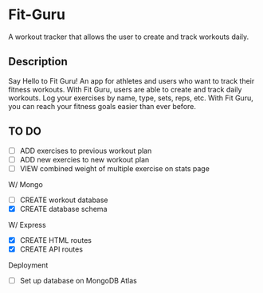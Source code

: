 # Fit-Guru
A workout tracker that allows the user to create and track workouts daily. 

## Description 
Say Hello to Fit Guru! An app for athletes and users who want to track their fitness workouts. With Fit Guru, users are able to create and track daily workouts. Log your exercises by name, type, sets, reps, etc. With Fit Guru, you can reach your fitness goals easier than ever before. 

## TO DO 
- [ ] ADD exercises to previous workout plan
- [ ] ADD new exercies to new workout plan
- [ ] VIEW combined weight of multiple exercise on stats page

W/ Mongo 
- [ ] CREATE workout database
- [x] CREATE database schema 

W/ Express 
- [x] CREATE HTML routes 
- [x] CREATE API routes

Deployment
- [ ] Set up database on MongoDB Atlas 
